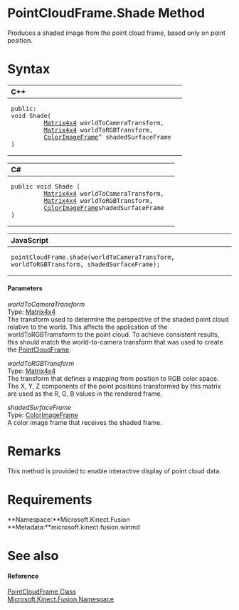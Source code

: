PointCloudFrame.Shade Method  
============================  

Produces a shaded image from the point cloud frame, based only on point position. <span id="syntaxSection"></span>

Syntax  
======  

<table>
<colgroup>
<col width="100%" />
</colgroup>
<thead>
<tr class="header">
<th align="left">C++</th>
</tr>
</thead>
<tbody>
<tr class="odd">
<td align="left"><pre><code>public:  
void Shade(  
         <a href="../../Matrix4x4_Structure.md">Matrix4x4</a> worldToCameraTransform,  
         <a href="../../Matrix4x4_Structure.md">Matrix4x4</a> worldToRGBTransform,  
         <a href="../../ColorImageFrame_Class.md">ColorImageFrame</a>^ shadedSurfaceFrame  
)</code></pre></td>
</tr>
</tbody>
</table>

<table>
<colgroup>
<col width="100%" />
</colgroup>
<thead>
<tr class="header">
<th align="left">C#</th>
</tr>
</thead>
<tbody>
<tr class="odd">
<td align="left"><pre><code>public void Shade (  
         <a href="../../Matrix4x4_Structure.md">Matrix4x4</a> worldToCameraTransform,  
         <a href="../../Matrix4x4_Structure.md">Matrix4x4</a> worldToRGBTransform,  
         <a href="../../ColorImageFrame_Class.md">ColorImageFrame</a>shadedSurfaceFrame  
)</code></pre></td>
</tr>
</tbody>
</table>

<table>
<colgroup>
<col width="100%" />
</colgroup>
<thead>
<tr class="header">
<th align="left">JavaScript</th>
</tr>
</thead>
<tbody>
<tr class="odd">
<td align="left"><pre><code>pointCloudFrame.shade(worldToCameraTransform, worldToRGBTransform, shadedSurfaceFrame);</code></pre></td>
</tr>
</tbody>
</table>

<span id="ID4EG"></span>
#### Parameters  

*worldToCameraTransform*    
Type: [Matrix4x4](../../Matrix4x4_Structure.md)  
The transform used to determine the perspective of the shaded point cloud relative to the world. This affects the application of the worldToRGBTramsform to the point cloud. To achieve consistent results, this should match the world-to-camera transform that was used to create the [PointCloudFrame](../../PointCloudFrame_Class.md).  

*worldToRGBTransform*    
Type: [Matrix4x4](../../Matrix4x4_Structure.md)  
The transform that defines a mapping from position to RGB color space. The X, Y, Z components of the point positions transformed by this matrix are used as the R, G, B values in the rendered frame.  

*shadedSurfaceFrame*    
Type: [ColorImageFrame](../../ColorImageFrame_Class.md)  
A color image frame that receives the shaded frame.  

<span id="remarks"></span>

Remarks  
=======  

This method is provided to enable interactive display of point cloud data.  

<span id="requirements"></span>

Requirements  
============  

**Namespace:**Microsoft.Kinect.Fusion  
**Metadata:**microsoft.kinect.fusion.winmd  

<span id="ID4EOB"></span>

See also  
========  

<span id="ID4EQB"></span>
#### Reference  

[PointCloudFrame Class](../../PointCloudFrame_Class.md)  
 [Microsoft.Kinect.Fusion Namespace](../../../Kinect.Fusion.md)  



<!--Please do not edit the data in the comment block below.-->
<!--
TOCTitle : Shade Method
RLTitle : PointCloudFrame.Shade Method
KeywordK : Shade method
KeywordK : PointCloudFrame.Shade method
KeywordF : Microsoft.Kinect.Fusion.PointCloudFrame.Shade
KeywordF : PointCloudFrame.Shade
KeywordF : Shade
KeywordF : Microsoft.Kinect.Fusion.PointCloudFrame.Shade(Microsoft.Kinect.Fusion.Matrix4x4,Microsoft.Kinect.Fusion.Matrix4x4,Microsoft.Kinect.Fusion.ColorImageFrame)
KeywordA : M:Microsoft.Kinect.Fusion.PointCloudFrame.Shade(Microsoft.Kinect.Fusion.Matrix4x4,Microsoft.Kinect.Fusion.Matrix4x4,Microsoft.Kinect.Fusion.ColorImageFrame)
AssetID : M:Microsoft.Kinect.Fusion.PointCloudFrame.Shade(Microsoft.Kinect.Fusion.Matrix4x4,Microsoft.Kinect.Fusion.Matrix4x4,Microsoft.Kinect.Fusion.ColorImageFrame)
Locale : en-us
CommunityContent : 1
APIType : Managed
APILocation : microsoft.kinect.fusion.winmd
APIName : Microsoft.Kinect.Fusion.PointCloudFrame.Shade
TargetOS : Windows
TopicType : kbSyntax
DevLang : VB
DevLang : CSharp
DevLang : JavaScript
DevLang : C++
DocSet : K4Wv2
ProjType : K4Wv2Proj
Technology : Kinect for Windows
Product : Kinect for Windows SDK v2
productversion : 20
-->
